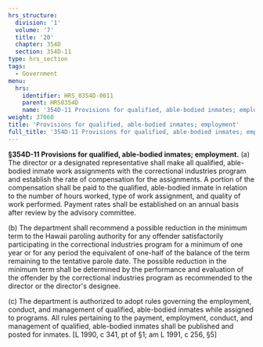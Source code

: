```yaml
---
hrs_structure:
  division: '1'
  volume: '7'
  title: '20'
  chapter: 354D
  section: 354D-11
type: hrs_section
tags:
  - Government
menu:
  hrs:
    identifier: HRS_0354D-0011
    parent: HRS0354D
    name: '354D-11 Provisions for qualified, able-bodied inmates; employment'
weight: 37060
title: 'Provisions for qualified, able-bodied inmates; employment'
full_title: '354D-11 Provisions for qualified, able-bodied inmates; employment'
---
```

**§354D-11 Provisions for qualified, able-bodied inmates; employment.** (a) The director or a designated representative shall make all qualified, able-bodied inmate work assignments with the correctional industries program and establish the rate of compensation for the assignments. A portion of the compensation shall be paid to the qualified, able-bodied inmate in relation to the number of hours worked, type of work assignment, and quality of work performed. Payment rates shall be established on an annual basis after review by the advisory committee.

(b) The department shall recommend a possible reduction in the minimum term to the Hawaii paroling authority for any offender satisfactorily participating in the correctional industries program for a minimum of one year or for any period the equivalent of one-half of the balance of the term remaining to the tentative parole date. The possible reduction in the minimum term shall be determined by the performance and evaluation of the offender by the correctional industries program as recommended to the director or the director's designee.

(c) The department is authorized to adopt rules governing the employment, conduct, and management of qualified, able-bodied inmates while assigned to programs. All rules pertaining to the payment, employment, conduct, and management of qualified, able-bodied inmates shall be published and posted for inmates. [L 1990, c 341, pt of §1; am L 1991, c 256, §5]